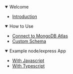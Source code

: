 <details style="margin-left: 20px" open>
<summary>Welcome</summary>

- [Introduction](./home.md)

</details>

<details  open  style="margin-left: 20px">
<summary>How to Use</summary>

- [Connect to MongoDB Atlas](./guide/connection.md)
- [Custom Schema](./guide/schema.md)

</details>

<details open style="margin-left: 20px">
<summary>Example node/express App</summary>

- [With Javascript](./guide/javascript.md)
- [With Typescript](./guide/typescript.md)

</details>
